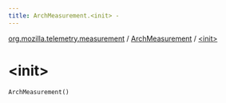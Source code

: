 ```yaml
---
title: ArchMeasurement.<init> - 
---
```


[org.mozilla.telemetry.measurement](../index.html) / [ArchMeasurement](index.html) / [&lt;init&gt;](./-init-.html)

# &lt;init&gt;

`ArchMeasurement()`
